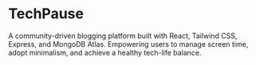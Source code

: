 # TechPause
 A community-driven blogging platform built with React, Tailwind CSS, Express, and MongoDB Atlas. Empowering users to manage screen time, adopt minimalism, and achieve a healthy tech-life balance.
